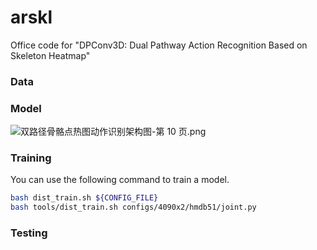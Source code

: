 # arskl

Office code for "DPConv3D: Dual Pathway Action Recognition Based on Skeleton Heatmap"

### Data



### Model
![双路径骨骼点热图动作识别架构图-第 10 页.png](..%2F..%2F..%2FDesktop%2F%CB%AB%C2%B7%BE%B6%B9%C7%F7%C0%B5%E3%C8%C8%CD%BC%B6%AF%D7%F7%CA%B6%B1%F0%BC%DC%B9%B9%CD%BC-%B5%DA%2010%20%D2%B3.png)

### Training
You can use the following command to train a model.
```bash
bash dist_train.sh ${CONFIG_FILE}
bash tools/dist_train.sh configs/4090x2/hmdb51/joint.py
```

### Testing

